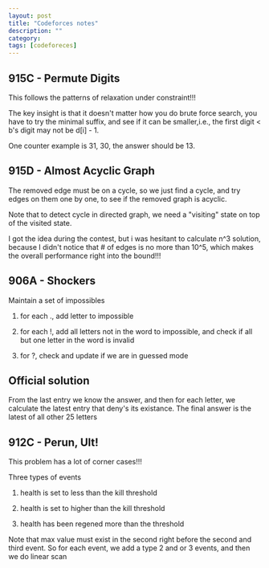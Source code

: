 ```yaml
---
layout: post
title: "Codeforces notes" 
description: ""
category: 
tags: [codeforeces]
---
```


915C - Permute Digits
--------
This follows the patterns of relaxation under constraint!!!

The key insight is that it doesn't matter how you do brute force search, you have to try the minimal suffix, and see if it can be smaller,i.e., the first digit < b's digit may not be d[i] - 1.

One counter example is 31, 30, the answer should be 13.

915D - Almost Acyclic Graph
--------
The removed edge must be on a cycle, so we just find a cycle, and try edges on them one by one, to see if the removed graph is acyclic.  

Note that to detect cycle in directed graph, we need a "visiting" state on top of the visited state.

I got the idea during the contest, but i was hesitant to calculate n^3 solution, because I didn't notice that # of edges is no more than 10^5, which makes the overall performance right into the bound!!!

906A - Shockers
--------
Maintain a set of impossibles

1. for each ., add letter to impossible

2. for each !, add all letters not in the word to impossible, and check if all but one letter in the word is invalid

3. for ?, check and update if we are in guessed mode

Official solution
---------
From the last entry we know the answer, and then for each letter, we calculate the latest entry that deny's its existance. The final answer is the latest of all other 25 letters

912C - Perun, Ult!
--------
This problem has a lot of corner cases!!!

Three types of events

1. health is set to less than the kill threshold

2. health is set to higher than the kill threshold

3. health has been regened more than the threshold 	

Note that max value must exist in the second right before the second and third event. So for each event, we add a type 2 and or 3 events, and then we do linear scan
